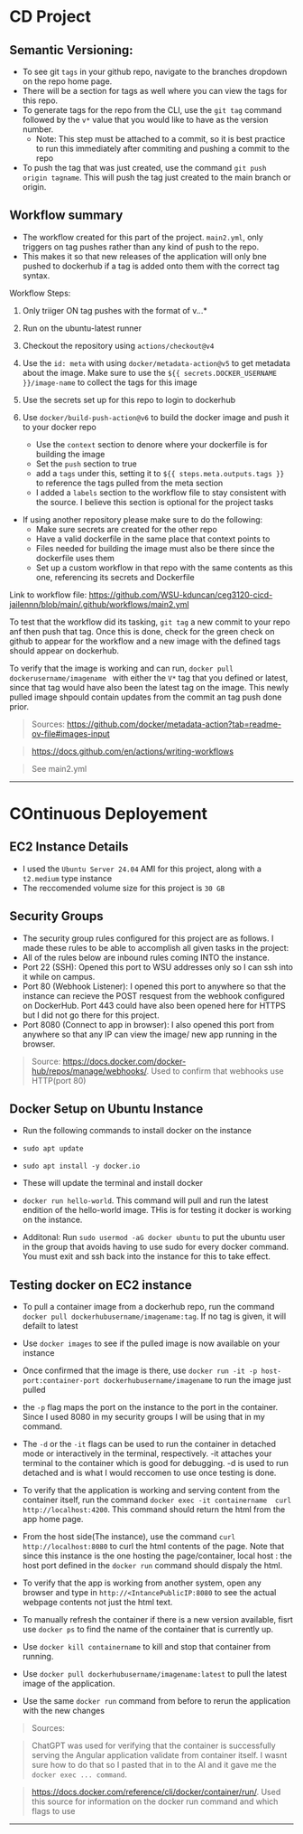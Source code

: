 # CD Project

## Semantic Versioning:

- To see git `tags` in your github repo, navigate to the branches dropdown on the repo home page.
- There will be a section for tags as well where you can view the tags for this repo.
- To generate tags for the repo from the CLI, use the `git tag` command followed by the `v*` value that you would like to have as the version number.
    - Note: This step must be attached to a commit, so it is best practice to run this immediately after commiting and pushing a commit to the repo
- To push the tag that was just created, use the command `git push origin tagname`. This will push the tag just created to the main branch or origin.

## Workflow summary

- The workflow created for this part of the project. `main2.yml`, only triggers on tag pushes rather than any kind of push to the repo.
- This makes it so that new releases of the application will only bne pushed to dockerhub if a tag is added onto them with the correct tag syntax.


Workflow Steps:

1. Only triiger ON tag pushes with the format of v.*.*.*
2. Run on the ubuntu-latest runner
3. Checkout the repository using `actions/checkout@v4`
4. Use the `id: meta` with using `docker/metadata-action@v5` to get metadata about the image. Make sure to use the `${{ secrets.DOCKER_USERNAME }}/image-name` to collect the tags for this image
5. Use the secrets set up for this repo to login to dockerhub
6. Use `docker/build-push-action@v6` to build the docker image and push it to your docker repo

   - Use the `context` section to denore where your dockerfile is for building the image
   - Set the `push` section to true
   - add a `tags` under this, setting it to `${{ steps.meta.outputs.tags }}` to reference the tags pulled from the meta section
   - I added a `labels` section to the workflow file to stay consistent with the source. I believe this section is optional for the project tasks

- If using another repository please make sure to do the following:
    - Make sure secrets are created for the other repo
    - Have a valid dockerfile in the same place that context points to
    - Files needed for building the image must also be there since the dockerfile uses them
    - Set up a custom workflow in that repo with the same contents as this one, referencing its secrets and Dockerfile
 
Link to workflow file: https://github.com/WSU-kduncan/ceg3120-cicd-jailennn/blob/main/.github/workflows/main2.yml

To test that the workflow did its tasking, `git tag` a new commit to your repo anf then push that tag. Once this is done, check for the green check on github to appear for the workflow and a new image with the defined tags should appear on dockerhub.
 
To verify that the image is working and can run, `docker pull dockerusername/imagename ` with either the `V*` tag that you defined or latest, since that tag would have also been the latest tag on the image. This newly pulled image shpould contain updates from the commit an tag push done prior.

> Sources:
> https://github.com/docker/metadata-action?tab=readme-ov-file#images-input

> https://docs.github.com/en/actions/writing-workflows

> See main2.yml

---

# COntinuous Deployement

## EC2 Instance Details

- I used the `Ubuntu Server 24.04` AMI for this project, along with a `t2.medium` type instance
- The reccomended volume size for this project is `30 GB`

## Security Groups
- The security group rules configured for this project are as follows. I made these rules to be able to accomplish all given tasks in the project:
- All of the rules below are inbound rules coming INTO the instance. 
- Port 22 (SSH): Opened this port to WSU addresses only so I can ssh into it while on campus.
- Port 80 (Webhook Listener): I opened this port to anywhere so that the instance can recieve the POST resquest from the webhook configured on DockerHub. Port 443  could have also been opened here for HTTPS but I did not go there for this project.
- Port 8080 (Connect to app in browser): I also opened this port from anywhere so that any IP can view the image/ new app running in the browser.

> Source: https://docs.docker.com/docker-hub/repos/manage/webhooks/. Used to confirm that webhooks use HTTP(port 80)

## Docker Setup on Ubuntu Instance

- Run the following commands to install docker on the instance
- `sudo apt update`
- `sudo apt install -y docker.io`
- These will update the terminal and install docker
- `docker run hello-world`. This command will pull and run the latest endition of the hello-world image. THis is for testing it docker is working on the instance.

- Additonal: Run `sudo usermod -aG docker ubuntu` to put the ubuntu user in the group that avoids having to use sudo for every docker command. You must exit and ssh back into the instance for this to take effect.

## Testing docker on EC2 instance

- To pull a container image from a dockerhub repo, run the command `docker pull dockerhubusername/imagename:tag`. If no tag is given, it will defailt to latest
- Use `docker images` to see if the pulled image is now available on your instance
- Once confirmed that the image is there, use `docker run -it -p host-port:container-port dockerhubusername/imagename` to run the image just pulled

- the `-p` flag maps the port on the instance to the port in the container. Since I used 8080 in my security groups I will be using that in my command.
- The `-d` or the `-it` flags can be used to run the container in detached mode or interactively in the terminal, respectively. -it attaches your terminal to the container which is good for debugging. -d is used to run detached and is what I would reccomen to use once testing is done.

- To verify that the application is working and serving content from the container itself, run the command `docker exec -it containername  curl http://localhost:4200`. This command should return the html from the app home page.
- From the host side(The instance), use the command `curl http://localhost:8080` to curl the html contents of the page. Note that since this instance is the one hosting the page/container, local host : the host port defined in the `docker run` command should dispaly the html.
- To verify that the app is working from another system, open any browser and type in `http://<IntancePublicIP:8080` to see the actual webpage contents not just the html text.

- To manually refresh the container if there is a new version available, fisrt use `docker ps` to find the name of the container that is currently up.
- Use `docker kill containername` to kill and stop that container from running.
- Use `docker pull dockerhubusername/imagename:latest` to pull the latest image of the application.
- Use the same `docker run` command from before to rerun the application with the new changes

> Sources:

> ChatGPT was used for verifying that the container is successfully serving the Angular application validate from container itself. I wasnt sure how to do that so I pasted that in to the AI and it gave me the `docker exec ... command`.

> https://docs.docker.com/reference/cli/docker/container/run/. Used this source for information on the docker run command and which flags to use

---
